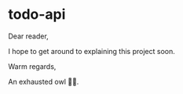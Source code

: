 # todo-api

Dear reader,

I hope to get around to explaining this project soon.

Warm regards,

An exhausted owl 😮‍💨.
